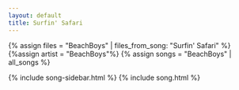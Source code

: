 ```yaml
---
layout: default
title: Surfin' Safari
---
```


{% assign files = "BeachBoys" | files_from_song: "Surfin' Safari" %}
{%assign artist = "BeachBoys"%}
{% assign songs = "BeachBoys" | all_songs %}

{% include song-sidebar.html %}
{% include song.html %}
